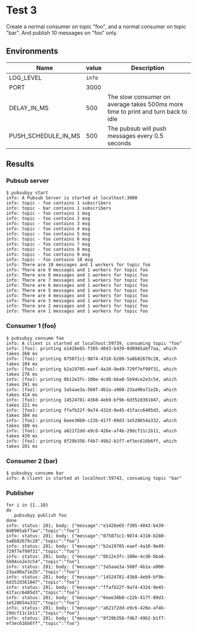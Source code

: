 # Test 3
Create a normal consumer on topic "foo", and a normal consumer on topic "bar". And publish 10 messages on "foo" only. 

## Environments
| Name | value | Description|
| --- | ----| --------- |
| LOG_LEVEL | `info` | 
| PORT | 3000 |  |
| DELAY_IN_MS | 500 | The slow consumer on average takes 500ms more time to print and turn back to idle |
| PUSH_SCHEDULE_IN_MS | 500 | The pubsub will push messages every 0.5 seconds |

## Results

### Pubsub server
```
$ pubsubyy start
info: A Pubsub Server is started at localhost:3000
info: topic - foo contains 1 subscribers
info: topic - bar contains 1 subscribers
info: topic - foo contains 1 msg
info: topic - foo contains 2 msg
info: topic - foo contains 3 msg
info: topic - foo contains 4 msg
info: topic - foo contains 5 msg
info: topic - foo contains 6 msg
info: topic - foo contains 7 msg
info: topic - foo contains 8 msg
info: topic - foo contains 9 msg
info: topic - foo contains 10 msg
info: There are 10 messages and 1 workers for topic foo
info: There are 9 messages and 1 workers for topic foo
info: There are 8 messages and 1 workers for topic foo
info: There are 7 messages and 1 workers for topic foo
info: There are 6 messages and 1 workers for topic foo
info: There are 5 messages and 1 workers for topic foo
info: There are 4 messages and 1 workers for topic foo
info: There are 3 messages and 1 workers for topic foo
info: There are 2 messages and 1 workers for topic foo
info: There are 1 messages and 1 workers for topic foo
```

### Consumer 1 (foo)
```
$ pubsubyy consume foo
info: A client is started at localhost:59739, consuming topic "foo"
info: [foo]: printing e1428e65-f305-4043-b439-0d8965abf7aa, which takes 268 ms
info: [foo]: printing 075071c1-9874-4310-b280-5a8b82679c28, which takes 104 ms
info: [foo]: printing b2a19705-eaef-4a10-9e49-729f7ef99f31, which takes 276 ms
info: [foo]: printing 0b12e3fc-100e-4cd8-bba8-5b94ce2e3c54, which takes 291 ms
info: [foo]: printing 3a5aae3a-560f-4b1a-a908-23aa90a71e2b, which takes 414 ms
info: [foo]: printing 14524781-43b8-4eb9-bf9b-6d352d361847, which takes 221 ms
info: [foo]: printing ffafb22f-9a74-432d-9e45-41facc6405d3, which takes 384 ms
info: [foo]: printing 6eee30b0-c22b-417f-89d3-1e528654a332, which takes 188 ms
info: [foo]: printing a621f2dd-e9c6-426e-af4b-29dcf11c1b11, which takes 439 ms
info: [foo]: printing 8f29b356-f4b7-49b2-b1f7-ef3ec616b6ff, which takes 281 ms
```

### Consumer 2 (bar)
```
$ pubsubyy consume bar     
info: A client is started at localhost:59743, consuming topic "bar"
```

### Publisher
```
for i in {1..10}
do
   pubsubyy publish foo
done
info: status: 201; body: {"message":"e1428e65-f305-4043-b439-0d8965abf7aa","topic":"foo"}
info: status: 201; body: {"message":"075071c1-9874-4310-b280-5a8b82679c28","topic":"foo"}
info: status: 201; body: {"message":"b2a19705-eaef-4a10-9e49-729f7ef99f31","topic":"foo"}
info: status: 201; body: {"message":"0b12e3fc-100e-4cd8-bba8-5b94ce2e3c54","topic":"foo"}
info: status: 201; body: {"message":"3a5aae3a-560f-4b1a-a908-23aa90a71e2b","topic":"foo"}
info: status: 201; body: {"message":"14524781-43b8-4eb9-bf9b-6d352d361847","topic":"foo"}
info: status: 201; body: {"message":"ffafb22f-9a74-432d-9e45-41facc6405d3","topic":"foo"}
info: status: 201; body: {"message":"6eee30b0-c22b-417f-89d3-1e528654a332","topic":"foo"}
info: status: 201; body: {"message":"a621f2dd-e9c6-426e-af4b-29dcf11c1b11","topic":"foo"}
info: status: 201; body: {"message":"8f29b356-f4b7-49b2-b1f7-ef3ec616b6ff","topic":"foo"}
```